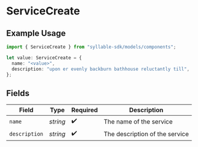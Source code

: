 # ServiceCreate

## Example Usage

```typescript
import { ServiceCreate } from "syllable-sdk/models/components";

let value: ServiceCreate = {
  name: "<value>",
  description: "upon er evenly backburn bathhouse reluctantly till",
};
```

## Fields

| Field                          | Type                           | Required                       | Description                    |
| ------------------------------ | ------------------------------ | ------------------------------ | ------------------------------ |
| `name`                         | *string*                       | :heavy_check_mark:             | The name of the service        |
| `description`                  | *string*                       | :heavy_check_mark:             | The description of the service |